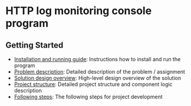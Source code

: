 # HTTP log monitoring console program

## Getting Started

* [Installation and running guide](./docs/installation/README.md): Instructions how to install and run the program
* [Problem description](./docs/problem.pdf): Detailed description of the problem / assignment
* [Solution design overview](./docs/design/README.md): High-level design overview of the solution
* [Project structure](./docs/structure/README.md): Detailed project structure and component logic description
* [Following steps](./docs/following_steps/README.md): The following steps for project development
